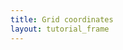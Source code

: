 ```yaml
---
title: Grid coordinates
layout: tutorial_frame
---
```


<script type='text/javascript'>

	var map = L.map('map', {
		center: [0, 0],
		zoom: 0
	});

	L.GridLayer.DebugCoords = L.GridLayer.extend({
		createTile: function (coords, done) {
			var tile = document.createElement('div');
			tile.innerHTML = [coords.x, coords.y, coords.z].join(', ');
			tile.style.outline = '1px solid red';

			setTimeout(function () {
					done(null, tile);	// Syntax is 'done(error, tile)'
			}, 500 + Math.random() * 1500);

			return tile;
		}
	});
	
	L.gridLayer.debugCoords = function(opts) {
		return new L.GridLayer.DebugCoords(opts);
	};

	map.addLayer( L.gridLayer.debugCoords() );
	
</script>
